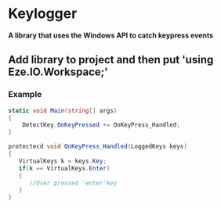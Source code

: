 # Keylogger
**A library that uses the Windows API to catch keypress events**

## Add library to project and then put 'using Eze.IO.Workspace;'
### Example
``` c#
static void Main(string[] args)
{
    DetectKey.OnKeyPressed += OnKeyPress_Handled;
}

protectecd void OnKeyPress_Handled(LoggedKeys keys)
{
   VirtualKeys k = keys.Key;
   if(k == VirtualKeys.Enter)
   {
      //User pressed 'enter'key
   }
}
```
